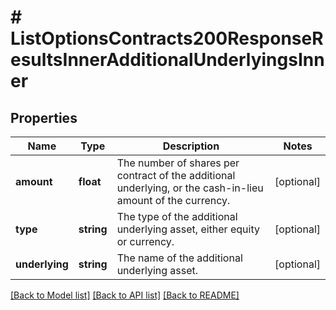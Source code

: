 # # ListOptionsContracts200ResponseResultsInnerAdditionalUnderlyingsInner

## Properties

Name | Type | Description | Notes
------------ | ------------- | ------------- | -------------
**amount** | **float** | The number of shares per contract of the additional underlying, or the cash-in-lieu amount of the currency. | [optional]
**type** | **string** | The type of the additional underlying asset, either equity or currency. | [optional]
**underlying** | **string** | The name of the additional underlying asset. | [optional]

[[Back to Model list]](../../README.md#models) [[Back to API list]](../../README.md#endpoints) [[Back to README]](../../README.md)
